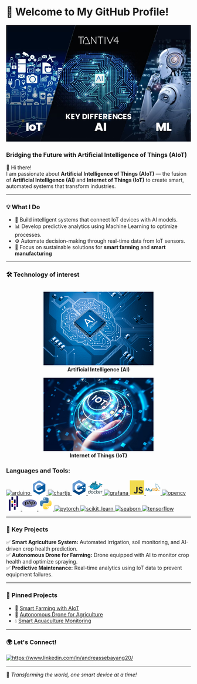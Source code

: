 # 👋 **Welcome to My GitHub Profile!**  
![IoT AI ML](https://github.com/Andreasss1/Andreasss1/blob/main/IoT-AI-ML.jpg)

### Bridging the Future with Artificial Intelligence of Things (AIoT)  

👋 Hi there!  
I am passionate about **Artificial Intelligence of Things (AIoT)** — the fusion of **Artificial Intelligence (AI)** and **Internet of Things (IoT)** to create smart, automated systems that transform industries.  

---

### 💡 **What I Do**  
- 🌾 Build intelligent systems that connect IoT devices with AI models.  
- 📊 Develop predictive analytics using Machine Learning to optimize processes.  
- ⚙️ Automate decision-making through real-time data from IoT sensors.  
- 🌱 Focus on sustainable solutions for **smart farming** and **smart manufacturing**  

---

### 🛠️ **Technology of interest**  
<p align="center" style="display: flex; justify-content: center; gap: 20px;">
  <figure style="text-align: center;">
    <img src="https://raw.githubusercontent.com/Andreasss1/Andreasss1/main/AI.jpg" alt="AI" width="300" height="200"/>
    <figcaption><b>Artificial Intelligence (AI)</b></figcaption>
  </figure>
  <figure style="text-align: center;">
    <img src="https://raw.githubusercontent.com/Andreasss1/Andreasss1/main/IoT.jpeg" alt="IoT" width="300" height="200"/>
    <figcaption><b>Internet of Things (IoT)</b></figcaption>
  </figure>
</p>

<h3 align="left">Languages and Tools:</h3>
<p align="left"> <a href="https://www.arduino.cc/" target="_blank" rel="noreferrer"> <img src="https://cdn.worldvectorlogo.com/logos/arduino-1.svg" alt="arduino" width="40" height="40"/> </a> <a href="https://www.cprogramming.com/" target="_blank" rel="noreferrer"> <img src="https://raw.githubusercontent.com/devicons/devicon/master/icons/c/c-original.svg" alt="c" width="40" height="40"/> </a> <a href="https://www.chartjs.org" target="_blank" rel="noreferrer"> <img src="https://www.chartjs.org/media/logo-title.svg" alt="chartjs" width="40" height="40"/> </a> <a href="https://www.w3schools.com/cpp/" target="_blank" rel="noreferrer"> <img src="https://raw.githubusercontent.com/devicons/devicon/master/icons/cplusplus/cplusplus-original.svg" alt="cplusplus" width="40" height="40"/> </a> <a href="https://www.docker.com/" target="_blank" rel="noreferrer"> <img src="https://raw.githubusercontent.com/devicons/devicon/master/icons/docker/docker-original-wordmark.svg" alt="docker" width="40" height="40"/> </a> <a href="https://grafana.com" target="_blank" rel="noreferrer"> <img src="https://www.vectorlogo.zone/logos/grafana/grafana-icon.svg" alt="grafana" width="40" height="40"/> </a> <a href="https://developer.mozilla.org/en-US/docs/Web/JavaScript" target="_blank" rel="noreferrer"> <img src="https://raw.githubusercontent.com/devicons/devicon/master/icons/javascript/javascript-original.svg" alt="javascript" width="40" height="40"/> </a> <a href="https://www.mysql.com/" target="_blank" rel="noreferrer"> <img src="https://raw.githubusercontent.com/devicons/devicon/master/icons/mysql/mysql-original-wordmark.svg" alt="mysql" width="40" height="40"/> </a> <a href="https://opencv.org/" target="_blank" rel="noreferrer"> <img src="https://www.vectorlogo.zone/logos/opencv/opencv-icon.svg" alt="opencv" width="40" height="40"/> </a> <a href="https://pandas.pydata.org/" target="_blank" rel="noreferrer"> <img src="https://raw.githubusercontent.com/devicons/devicon/2ae2a900d2f041da66e950e4d48052658d850630/icons/pandas/pandas-original.svg" alt="pandas" width="40" height="40"/> </a> <a href="https://www.php.net" target="_blank" rel="noreferrer"> <img src="https://raw.githubusercontent.com/devicons/devicon/master/icons/php/php-original.svg" alt="php" width="40" height="40"/> </a> <a href="https://www.python.org" target="_blank" rel="noreferrer"> <img src="https://raw.githubusercontent.com/devicons/devicon/master/icons/python/python-original.svg" alt="python" width="40" height="40"/> </a> <a href="https://pytorch.org/" target="_blank" rel="noreferrer"> <img src="https://www.vectorlogo.zone/logos/pytorch/pytorch-icon.svg" alt="pytorch" width="40" height="40"/> </a> <a href="https://scikit-learn.org/" target="_blank" rel="noreferrer"> <img src="https://upload.wikimedia.org/wikipedia/commons/0/05/Scikit_learn_logo_small.svg" alt="scikit_learn" width="40" height="40"/> </a> <a href="https://seaborn.pydata.org/" target="_blank" rel="noreferrer"> <img src="https://seaborn.pydata.org/_images/logo-mark-lightbg.svg" alt="seaborn" width="40" height="40"/> </a> <a href="https://www.tensorflow.org" target="_blank" rel="noreferrer"> <img src="https://www.vectorlogo.zone/logos/tensorflow/tensorflow-icon.svg" alt="tensorflow" width="40" height="40"/> </a> </p>

---

### 🚀 **Key Projects**  
✅ **Smart Agriculture System:** Automated irrigation, soil monitoring, and AI-driven crop health prediction.  
✅ **Autonomous Drone for Farming:** Drone equipped with AI to monitor crop health and optimize spraying.  
✅ **Predictive Maintenance:** Real-time analytics using IoT data to prevent equipment failures.  

---

### 📌 **Pinned Projects**  
- 🌾 [Smart Farming with AIoT](https://github.com/YourGitHubUsername/Smart-Farming-AIoT)  
- 🚁 [Autonomous Drone for Agriculture](https://github.com/YourGitHubUsername/Autonomous-Drone-Agriculture)  
- 💧 [Smart Aquaculture Monitoring](https://github.com/YourGitHubUsername/Smart-Aquaculture-Monitoring)  

---

### 🌍 **Let's Connect!**  
<p align="left">
<a href="https://linkedin.com/in/https://www.linkedin.com/in/andreassebayang20/" target="blank"><img align="center" src="https://raw.githubusercontent.com/rahuldkjain/github-profile-readme-generator/master/src/images/icons/Social/linked-in-alt.svg" alt="https://www.linkedin.com/in/andreassebayang20/" height="30" width="40" /></a>
</p>

---

🚀 _Transforming the world, one smart device at a time!_  
